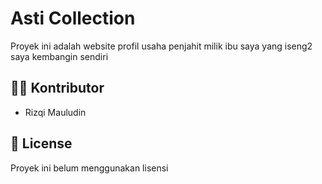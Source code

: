# Asti Collection

Proyek ini adalah website profil usaha penjahit milik ibu saya yang iseng2 saya kembangin sendiri

## 👨‍💻 Kontributor

- Rizqi Mauludin

## 📄 License

Proyek ini belum menggunakan lisensi
